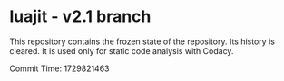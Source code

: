 # luajit - v2.1 branch

This repository contains the frozen state of the repository.
Its history is cleared. It is used only for static code
analysis with Codacy.

Commit Time: 1729821463
